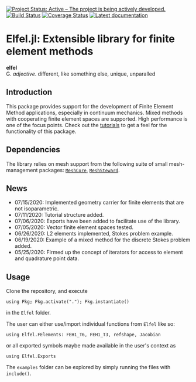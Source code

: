 [![Project Status: Active – The project is being actively developed.](http://www.repostatus.org/badges/latest/active.svg)](http://www.repostatus.org/#active)
[![Build Status](https://img.shields.io/travis/PetrKryslUCSD/Elfel.jl/master.svg?label=Linux+MacOSX+Windows)](https://travis-ci.org/PetrKryslUCSD/Elfel.jl)
[![Coverage Status](https://coveralls.io/repos/github/PetrKryslUCSD/Elfel.jl/badge.svg?branch=master)](https://coveralls.io/github/PetrKryslUCSD/Elfel.jl?branch=master)
[![Latest documentation](https://img.shields.io/badge/docs-latest-blue.svg)](https://petrkryslucsd.github.io/Elfel.jl/dev)

# Elfel.jl: Extensible library for finite element methods

**elfel**<br>
G. *adjective*. different, like something else, unique, unparalled

## Introduction

This package provides support for the development of Finite Element Method applications, especially in continuum mechanics. Mixed methods with cooperating finite element spaces are supported. High performance is one of the focus points. Check out the [tutorials](https://petrkryslucsd.github.io/Elfel.jl/dev/tutorials/tutorials.html#Tutorials) to get a feel for the functionality of this package.

## Dependencies

The library relies on mesh support from the following suite of small mesh-management packages: [`MeshCore`](https://github.com/PetrKryslUCSD/MeshCore.jl), [`MeshSteward`](https://github.com/PetrKryslUCSD/MeshSteward.jl).

## News

- 07/15/2020: Implemented geometry carrier for  finite elements that are not isoparametric.
- 07/11/2020: Tutorial structure added.
- 07/06/2020: Exports have been added to facilitate use of the library.
- 07/05/2020: Vector finite element spaces tested.
- 06/26/2020: L2 elements  implemented, Stokes problem example.
- 06/19/2020: Example of a mixed method for the discrete Stokes problem added.
- 05/25/2020: Firmed up the concept of iterators for access to element and quadrature point data.


## Usage

Clone the repository, and execute
```
using Pkg; Pkg.activate("."); Pkg.instantiate()
```
in the `Elfel` folder.

The user can either use/import individual functions from `Elfel` like so:
```
using Elfel.FElements: FEH1_T6, FEH1_T3, refshape, Jacobian
```
or all exported symbols maybe made available in the user's context as
```
using Elfel.Exports
```

The `examples` folder can be explored by simply running the files with `include()`.

